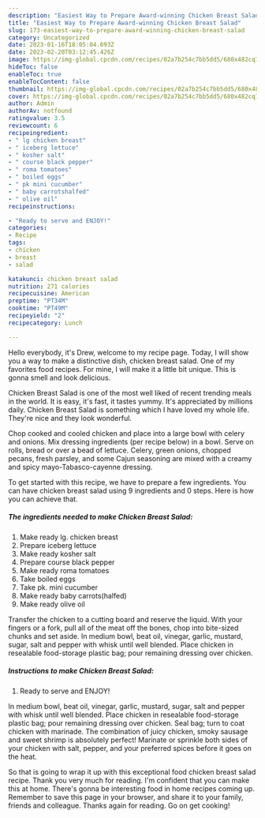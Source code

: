 ```yaml
---
description: "Easiest Way to Prepare Award-winning Chicken Breast Salad"
title: "Easiest Way to Prepare Award-winning Chicken Breast Salad"
slug: 173-easiest-way-to-prepare-award-winning-chicken-breast-salad
category: Uncategorized
date: 2023-01-16T18:05:04.693Z
date: 2023-02-20T03:12:45.426Z
image: https://img-global.cpcdn.com/recipes/02a7b254c7bb5dd5/680x482cq70/chicken-breast-salad-recipe-main-photo.jpg
hideToc: false
enableToc: true
enableTocContent: false
thumbnail: https://img-global.cpcdn.com/recipes/02a7b254c7bb5dd5/680x482cq70/chicken-breast-salad-recipe-main-photo.jpg
cover: https://img-global.cpcdn.com/recipes/02a7b254c7bb5dd5/680x482cq70/chicken-breast-salad-recipe-main-photo.jpg
author: Admin
authorAv: notfound
ratingvalue: 3.5
reviewcount: 6
recipeingredient:
- " lg chicken breast"
- " iceberg lettuce"
- " kosher salt"
- " course black pepper"
- " roma tomatoes"
- " boiled eggs"
- " pk mini cucumber"
- " baby carrotshalfed"
- " olive oil"
recipeinstructions:

- "Ready to serve and ENJOY!"
categories:
- Recipe
tags:
- chicken
- breast
- salad

katakunci: chicken breast salad 
nutrition: 271 calories
recipecuisine: American
preptime: "PT34M"
cooktime: "PT49M"
recipeyield: "2"
recipecategory: Lunch

---
```



Hello everybody, it's Drew, welcome to my recipe page. Today, I will show you a way to make a distinctive dish, chicken breast salad. One of my favorites food recipes. For mine, I will make it a little bit unique. This is gonna smell and look delicious.

Chicken Breast Salad is one of the most well liked of recent trending meals in the world. It is easy, it's fast, it tastes yummy. It's appreciated by millions daily. Chicken Breast Salad is something which I have loved my whole life. They're nice and they look wonderful.

Chop cooked and cooled chicken and place into a large bowl with celery and onions. Mix dressing ingredients (per recipe below) in a bowl. Serve on rolls, bread or over a bead of lettuce. Celery, green onions, chopped pecans, fresh parsley, and some Cajun seasoning are mixed with a creamy and spicy mayo-Tabasco-cayenne dressing.


To get started with this recipe, we have to prepare a few ingredients. You can have chicken breast salad using 9 ingredients and 0 steps. Here is how you can achieve that.

<!--inarticleads1-->

##### The ingredients needed to make Chicken Breast Salad:

1. Make ready  lg. chicken breast
1. Prepare  iceberg lettuce
1. Make ready  kosher salt
1. Prepare  course black pepper
1. Make ready  roma tomatoes
1. Take  boiled eggs
1. Take  pk. mini cucumber
1. Make ready  baby carrots(halfed)
1. Make ready  olive oil


Transfer the chicken to a cutting board and reserve the liquid. With your fingers or a fork, pull all of the meat off the bones, chop into bite-sized chunks and set aside. In medium bowl, beat oil, vinegar, garlic, mustard, sugar, salt and pepper with whisk until well blended. Place chicken in resealable food-storage plastic bag; pour remaining dressing over chicken. 

<!--inarticleads2-->

##### Instructions to make Chicken Breast Salad:


1. Ready to serve and ENJOY!

In medium bowl, beat oil, vinegar, garlic, mustard, sugar, salt and pepper with whisk until well blended. Place chicken in resealable food-storage plastic bag; pour remaining dressing over chicken. Seal bag; turn to coat chicken with marinade. The combination of juicy chicken, smoky sausage and sweet shrimp is absolutely perfect! Marinate or sprinkle both sides of your chicken with salt, pepper, and your preferred spices before it goes on the heat. 

So that is going to wrap it up with this exceptional food chicken breast salad recipe. Thank you very much for reading. I'm confident that you can make this at home. There's gonna be interesting food in home recipes coming up. Remember to save this page in your browser, and share it to your family, friends and colleague. Thanks again for reading. Go on get cooking!
